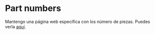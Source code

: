 # Part numbers

Mantengo una página web específica con los número de piezas. Puedes verla [aquí](https://prayereleven.github.io/smart-roadster-parts/).